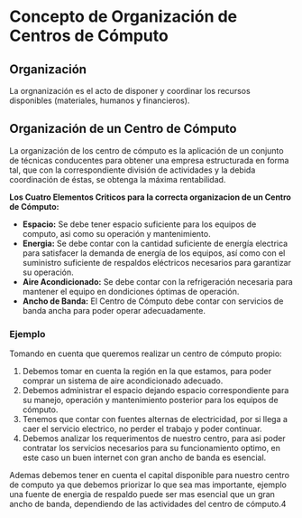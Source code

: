 # Concepto de Organización de Centros de Cómputo
## Organización
La orgnanización es el acto de disponer y coordinar los recursos disponibles (materiales, humanos y financieros).

## Organización de un Centro de Cómputo
La organización  de  los centro de cómputo es la aplicación de un conjunto de técnicas conducentes para obtener una empresa estructurada en forma tal, que con la correspondiente división de actividades y la debida coordinación de éstas, se obtenga la máxima rentabilidad.
 
**Los Cuatro Elementos Criticos para la correcta organizacion de un Centro de Cómputo:**
+ **Espacio:** Se debe tener espacio suficiente para los equipos de computo, asi como su operación y mantenimiento.
+ **Energia:** Se debe contar con la cantidad suficiente de energía electrica para satisfacer la demanda de energía de los equipos, así como con el suministro suficiente de respaldos eléctricos necesarios para garantizar su operación.
+ **Aire Acondicionado:** Se debe contar con la refrigeración necesaria para mantener el equipo en dondiciones óptimas de operación.
+ **Ancho de Banda:** El Centro de Cómputo debe contar con servicios de banda ancha para poder operar adecuadamente.

### Ejemplo
Tomando en cuenta que queremos realizar un centro de cómputo propio:
1. Debemos tomar en cuenta la región en la que estamos, para poder comprar un sistema de aire acondicionado adecuado.
2. Debemos administrar el espacio dejando espacio correspondiente para su manejo, operación y mantenimiento posterior para los equipos de cómputo.
3. Tenemos que contar con fuentes alternas de electricidad, por si llega a caer el servicio electrico, no perder el trabajo y poder continuar.
4. Debemos analizar los requerimentos de nuestro centro, para asi poder contratar los servicios necesarios para su funcionamiento optimo, en este caso un buen internet con gran ancho de banda es esencial.

Ademas debemos tener en cuenta el capital disponible para nuestro centro de computo ya que debemos priorizar lo que sea mas importante, ejemplo una fuente de energia de respaldo puede ser mas esencial que un gran ancho de banda, dependiendo de las actividades del centro de cómputo.4
